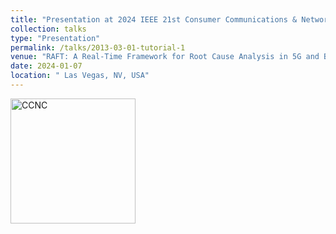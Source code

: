 ```yaml
---
title: "Presentation at 2024 IEEE 21st Consumer Communications & Networking Conference (CCNC)"
collection: talks
type: "Presentation"
permalink: /talks/2013-03-01-tutorial-1
venue: "RAFT: A Real-Time Framework for Root Cause Analysis in 5G and Beyond Vulnerability Detection"
date: 2024-01-07
location: " Las Vegas, NV, USA"
---
```


<img src="../images/ccnc.jpg" alt="CCNC" width="200">
